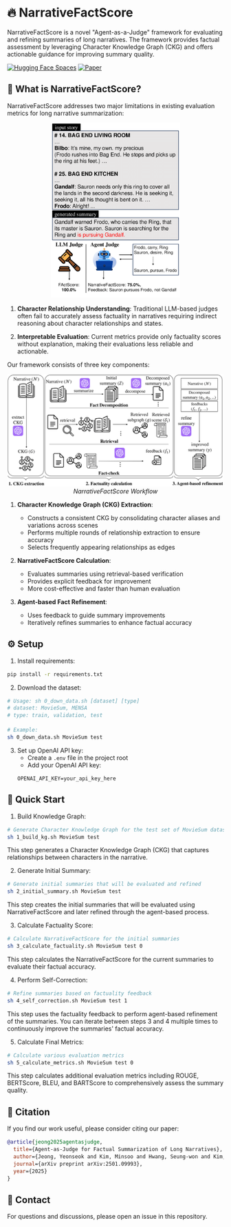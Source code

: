 # 🔥 NarrativeFactScore

NarrativeFactScore is a novel "Agent-as-a-Judge" framework for evaluating and refining summaries of long narratives. The framework provides factual assessment by leveraging Character Knowledge Graph (CKG) and offers actionable guidance for improving summary quality.

[![Hugging Face Spaces](https://img.shields.io/badge/%F0%9F%A4%97%20Hugging%20Face-Spaces-blue)](https://huggingface.co/spaces/yeonseokjeong/NarrativeFactScore)
[![Paper](https://img.shields.io/badge/Paper-PDF-red)](https://arxiv.org/abs/2501.09993)


## 🤔 What is NarrativeFactScore?

NarrativeFactScore addresses two major limitations in existing evaluation metrics for long narrative summarization:

<p align="center">
  <img src="assets/motivation.png" width="300px"/>
  <br>
</p>

1. **Character Relationship Understanding**: Traditional LLM-based judges often fail to accurately assess factuality in narratives requiring indirect reasoning about character relationships and states.

2. **Interpretable Evaluation**: Current metrics provide only factuality scores without explanation, making their evaluations less reliable and actionable.

Our framework consists of three key components:

<p align="center">
  <img src="assets/overview.png" width="800px"/>
  <br>
  <em>NarrativeFactScore Workflow</em>
</p>

1. **Character Knowledge Graph (CKG) Extraction**: 
   - Constructs a consistent CKG by consolidating character aliases and variations across scenes
   - Performs multiple rounds of relationship extraction to ensure accuracy
   - Selects frequently appearing relationships as edges

2. **NarrativeFactScore Calculation**:
   - Evaluates summaries using retrieval-based verification
   - Provides explicit feedback for improvement
   - More cost-effective and faster than human evaluation

3. **Agent-based Fact Refinement**:
   - Uses feedback to guide summary improvements
   - Iteratively refines summaries to enhance factual accuracy

## ⚙️ Setup

1. Install requirements:
```bash
pip install -r requirements.txt
```

2. Download the dataset:
```bash
# Usage: sh 0_down_data.sh [dataset] [type]
# dataset: MovieSum, MENSA
# type: train, validation, test

# Example:
sh 0_down_data.sh MovieSum test
```

3. Set up OpenAI API key:
   - Create a `.env` file in the project root
   - Add your OpenAI API key:
   ```
   OPENAI_API_KEY=your_api_key_here
   ```

## 🚀 Quick Start

1. Build Knowledge Graph:
```bash
# Generate Character Knowledge Graph for the test set of MovieSum dataset
sh 1_build_kg.sh MovieSum test
```
This step generates a Character Knowledge Graph (CKG) that captures relationships between characters in the narrative.

2. Generate Initial Summary:
```bash
# Generate initial summaries that will be evaluated and refined
sh 2_initial_summary.sh MovieSum test
```
This step creates the initial summaries that will be evaluated using NarrativeFactScore and later refined through the agent-based process.

3. Calculate Factuality Score:
```bash
# Calculate NarrativeFactScore for the initial summaries
sh 3_calculate_factuality.sh MovieSum test 0
```
This step calculates the NarrativeFactScore for the current summaries to evaluate their factual accuracy.

4. Perform Self-Correction:
```bash
# Refine summaries based on factuality feedback
sh 4_self_correction.sh MovieSum test 1
```
This step uses the factuality feedback to perform agent-based refinement of the summaries. You can iterate between steps 3 and 4 multiple times to continuously improve the summaries' factual accuracy.

5. Calculate Final Metrics:
```bash
# Calculate various evaluation metrics
sh 5_calculate_metrics.sh MovieSum test 0
```
This step calculates additional evaluation metrics including ROUGE, BERTScore, BLEU, and BARTScore to comprehensively assess the summary quality.


## 📝 Citation

If you find our work useful, please consider citing our paper:
```bibtex
@article{jeong2025agentasjudge,
  title={Agent-as-Judge for Factual Summarization of Long Narratives},
  author={Jeong, Yeonseok and Kim, Minsoo and Hwang, Seung-won and Kim, Byung-Hak},
  journal={arXiv preprint arXiv:2501.09993},
  year={2025}
}
```

## 📧 Contact

For questions and discussions, please open an issue in this repository.
